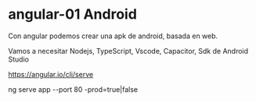 # angular-01 Android

Con angular podemos crear una apk de android, basada en web.

Vamos a necesitar Nodejs, TypeScript, Vscode, Capacitor, Sdk de Android Studio

https://angular.io/cli/serve

ng serve app --port	80 -prod=true|false


 
